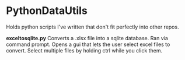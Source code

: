 # PythonDataUtils
Holds python scripts I've written that don't fit perfectly into other repos.

**exceltosqlite.py**
Converts a .xlsx file into a sqlite database. Ran via command prompt. Opens a gui that lets the user select excel files to convert. Select multiple files by holding ctrl while you click them.

